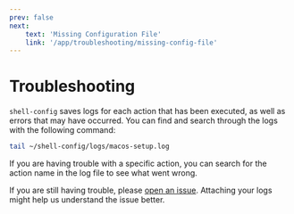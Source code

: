 ```yaml
---
prev: false
next:
    text: 'Missing Configuration File'
    link: '/app/troubleshooting/missing-config-file'
---
```


# Troubleshooting

`shell-config` saves logs for each action that has been executed, as well as errors that may have occurred. You can find and search through the logs with the following command:

```bash
tail ~/shell-config/logs/macos-setup.log
```

If you are having trouble with a specific action, you can search for the action name in the log file to see what went wrong.

If you are still having trouble, please [open an issue](https://github.com/Avivbens/shell-config/issues/new?assignees=&labels=&projects=&template=bug_report.md&title=).
Attaching your logs might help us understand the issue better.
